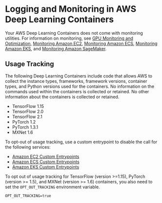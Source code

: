 # Logging and Monitoring in AWS Deep Learning Containers<a name="logging-and-monitoring"></a>

Your AWS Deep Learning Containers does not come with monitoring utilities\. For information on monitoring, see [GPU Monitoring and Optimization](https://docs.aws.amazon.com//dlami/latest/devguide/tutorial-gpu.html), [Monitoring Amazon EC2](https://docs.aws.amazon.com//AWSEC2/latest/UserGuide/monitoring_ec2.html), [Monitoring Amazon ECS](https://docs.aws.amazon.com//AmazonECS/latest/developerguide/ecs-logging-monitoring.html), [Monitoring Amazon EKS](https://docs.aws.amazon.com//eks/latest/userguide/logging-monitoring.html), and [Monitoring Amazon SageMaker](https://docs.aws.amazon.com//sagemaker/latest/dg/sagemaker-incident-response.html)\. 

## Usage Tracking<a name="logging-and-monitoring-opt-out"></a>

The following Deep Learning Containers include code that allows AWS to collect the instance types, frameworks, framework versions, container types, and Python versions used for the containers\. No information on the commands used within the containers is collected or retained\. No other information about the containers is collected or retained\.
+ TensorFlow 1\.15
+ TensorFlow 2\.0
+ TensorFlow 2\.1
+ PyTorch 1\.2
+ PyTorch 1\.3\.1
+ MXNet 1\.6

To opt\-out of usage tracking, use a custom entrypoint to disable the call for the following services:
+ [Amazon EC2 Custom Entrypoints](https://docs.aws.amazon.com//dlami/latest/devguide/deep-learning-containers-ec2-tutorials-custom-entry.html)
+ [Amazon ECS Custom Entrypoints](https://docs.aws.amazon.com//dlami/latest/devguide/deep-learning-containers-ecs-tutorials-custom-entry.html)
+ [Amazon EKS Custom Entrypoints](https://docs.aws.amazon.com//dlami/latest/devguide/deep-learning-containers-eks-tutorials-custom-entry.html)

To opt out of usage tracking for TensorFlow \(version >=1\.15\), PyTorch \(version >= 1\.5\), and MXNet \(version >= 1\.6\) containers, you also need to set the `OPT_OUT_TRACKING` environment variable\.

```
OPT_OUT_TRACKING=true
```